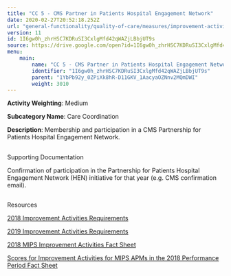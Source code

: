 ```yaml
---
title: "CC 5 - CMS Partner in Patients Hospital Engagement Network"
date: 2020-02-27T20:52:18.252Z
url: "general-functionality/quality-of-care/measures/improvement-activities-measures/2018-improvement-acti_52.html"
version: 11
id: 1I6gw0h_zhrHSC7KDRuSI3CxlgMfd42qWAZjLBbjUT9s
source: https://drive.google.com/open?id=1I6gw0h_zhrHSC7KDRuSI3CxlgMfd42qWAZjLBbjUT9s
menu:
    main:
        name: "CC 5 - CMS Partner in Patients Hospital Engagement Network"
        identifier: "1I6gw0h_zhrHSC7KDRuSI3CxlgMfd42qWAZjLBbjUT9s"
        parent: "1YbPb92y_0ZPiXk8hR-D11GKV_1AacyaOZNnv2MQmDWI"
        weight: 3010
---
```









**Activity Weighting**: Medium

**Subcategory Name**: Care Coordination

**Description**: Membership and participation in a CMS Partnership for Patients Hospital Engagement Network.







## 

Supporting Documentation

Confirmation of participation in the Partnership for Patients Hospital Engagement Network (HEN) initiative for that year (e.g. CMS confirmation email).







## 

Resources

[2018 Improvement Activities Requirements](https://qpp.cms.gov/mips/improvement-activities?py=2018)

[2019 Improvement Activities Requirements](https://qpp.cms.gov/mips/improvement-activities?py=2019)

[2018 MIPS Improvement Activities Fact Sheet](https://qpp.cms.gov/resource/2018%20MIPS%20Improvement%20Activities%20Fact%20Sheet)

[Scores for Improvement Activities for MIPS APMs in the 2018 Performance Period Fact Sheet](https://qpp.cms.gov/resource/2018%20MIPS%20APMs%20improvement%20Activities%20scores%20fact%20sheet)

